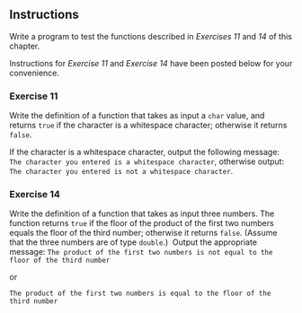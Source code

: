 ## Instructions
Write a program to test the functions described in _Exercises 11_ and _14_ of this chapter.

Instructions for *Exercise 11* and *Exercise 14* have been posted below for your convenience. 

### Exercise 11 ###
Write the definition of a function that takes as input a `char` value, and returns `true` if the character is a whitespace character; otherwise it returns `false`. 

If the character is a whitespace character, output the following message:
`The character you entered is a whitespace character`, otherwise output: `The character you entered is not a whitespace character`. 

### Exercise 14 ###
Write the definition of a function that takes as input three numbers. The function returns `true` if the floor of the product of the first two numbers equals the floor of the third number; otherwise it returns `false`. (Assume that the three numbers are of type `double`.)  Output the appropriate message: 
`The product of the first two numbers is not equal to the floor of the third number`

or 

`The product of the first two numbers is equal to the floor of the third number`

